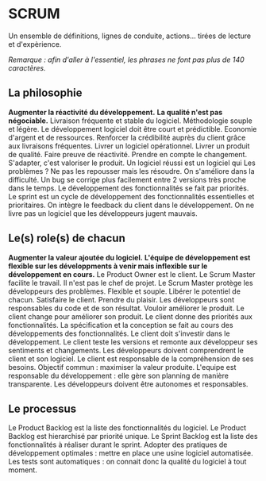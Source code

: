 # SCRUM

Un ensemble de définitions, lignes de conduite, actions... tirées de lecture et d'expèrience.

*Remarque : afin d'aller à l'essentiel, les phrases ne font pas plus de 140 caractères.*



## La philosophie

**Augmenter la réactivité du développement.**
**La qualité n'est pas négociable.**
Livraison fréquente et stable du logiciel.
Méthodologie souple et légère.
Le développement logiciel doit être court et prédictible.
Economie d'argent et de ressources.
Renforcer la crédibilité auprès du client grâce aux livraisons fréquentes.
Livrer un logiciel opérationnel.
Livrer un produit de qualité.
Faire preuve de réactivité.
Prendre en compte le changement.
S'adapter, c'est valoriser le produit.
Un logiciel réussi est un logiciel qui 
Les problèmes ? Ne pas les repousser mais les résoudre. On s'améliore dans la difficulté.
Un bug se corrige plus facilement entre 2 versions très proche dans le temps.
Le développement des fonctionnalités se fait par priorités.
Le sprint est un cycle de développement des fonctionnalités essentielles et prioritaires.
On intègre le feedback du client dans le développement.
On ne livre pas un logiciel que les développeurs jugent mauvais.



## Le(s) role(s) de chacun

**Augmenter la valeur ajoutée du logiciel.**
**L'équipe de développement est flexible sur les développments à venir mais inflexible sur le développement en cours.**
Le Product Owner est le client.
Le Scrum Master facilite le travail. Il n'est pas le chef de projet.
Le Scrum Master protège les développeurs des problèmes.
Flexible et souple.
Libérer le potentiel de chacun.
Satisfaire le client.
Prendre du plaisir.
Les développeurs sont responsables du code et de son résultat.
Vouloir améliorer le produit.
Le client change pour améliorer son produit.
Le client donne des priorités aux fonctionnalités.
La spécification et la conception se fait au cours des développements des fonctionnalités.
Le client doit s'investir dans le développement.
Le client teste les versions et remonte aux développeur ses sentiments et changements.
Les développeurs doivent comprendrent le client et son logiciel.
Le client est responsable de la compréhension de ses besoins.
Objectif commun : maximiser la valeur produite.
L'equipe est responsable du développement : elle gère son planning de manière transparente.
Les développeurs doivent être autonomes et responsables.



## Le processus

Le Product Backlog est la liste des fonctionnalités du logiciel.
Le Product Backlog est hierarchisé par priorité unique.
Le Sprint Backlog est la liste des fonctionnalités à réaliser durant le sprint.
Adopter des pratiques de développement optimales : mettre en place une usine logiciel automatisée.
Les tests sont automatiques : on connait donc la qualité du logiciel à tout moment.
